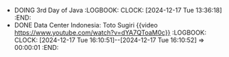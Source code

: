- DOING 3rd Day of Java
  :LOGBOOK:
  CLOCK: [2024-12-17 Tue 13:36:18]
  :END:
- DONE Data Center Indonesia: Toto Sugiri {{video https://www.youtube.com/watch?v=dYA7QToaM0c}}
  :LOGBOOK:
  CLOCK: [2024-12-17 Tue 16:10:51]--[2024-12-17 Tue 16:10:52] =>  00:00:01
  :END: